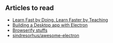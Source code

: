 
## Articles to read

* [Learn Fast by Doing. Learn Faster by Teaching](https://medium.com/@_erikaybar/learn-fast-by-doing-learn-faster-by-teaching-5b669c71dc03)
* [Building a Desktop app with Electron](https://medium.com/developers-writing/building-a-desktop-application-with-electron-204203eeb658)
* [Browserify stuffs](https://github.com/yoshuawuyts/knowledge/blob/master/browserify.md)
* [sindresorhus/awesome-electron](https://github.com/sindresorhus/awesome-electron)
